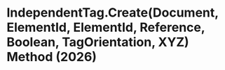 # IndependentTag.Create(Document, ElementId, ElementId, Reference, Boolean, TagOrientation, XYZ) Method (2026)

﻿